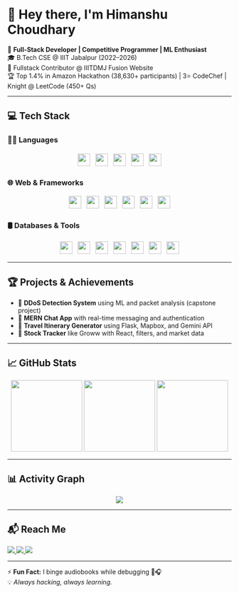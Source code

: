 # 👋 Hey there, I'm Himanshu Choudhary

🚀 **Full-Stack Developer | Competitive Programmer | ML Enthusiast**  
🎓 B.Tech CSE @ IIIT Jabalpur (2022–2026)  
💼 Fullstack Contributor @ IIITDMJ Fusion Website  
🏆 Top 1.4% in Amazon Hackathon (38,630+ participants) | 3⭐ CodeChef | Knight @ LeetCode (450+ Qs)

---

## 💻 Tech Stack

### 👨‍💻 Languages
<p align="center">
  <img src="https://cdn.jsdelivr.net/gh/devicons/devicon/icons/cplusplus/cplusplus-original.svg" height="28" width="28" style="display:inline-block;margin:4px;" />
  <img src="https://cdn.jsdelivr.net/gh/devicons/devicon/icons/java/java-original.svg" height="28" width="28" style="display:inline-block;margin:4px;" />
  <img src="https://cdn.jsdelivr.net/gh/devicons/devicon/icons/python/python-original.svg" height="28" width="28" style="display:inline-block;margin:4px;" />
  <img src="https://cdn.jsdelivr.net/gh/devicons/devicon/icons/javascript/javascript-original.svg" height="28" width="28" style="display:inline-block;margin:4px;" />
  <img src="https://cdn.jsdelivr.net/gh/devicons/devicon/icons/bash/bash-original.svg" height="28" width="28" style="display:inline-block;margin:4px;" />
</p>


### 🌐 Web & Frameworks
<p align="center">
  <img src="https://cdn.jsdelivr.net/gh/devicons/devicon/icons/react/react-original.svg" height="28" width="28" style="display:inline-block;margin:4px;" />
  <img src="https://cdn.jsdelivr.net/gh/devicons/devicon/icons/nodejs/nodejs-original.svg" height="28" width="28" style="display:inline-block;margin:4px;" />
  <img src="https://cdn.jsdelivr.net/gh/devicons/devicon/icons/flask/flask-original.svg" height="28" width="28" style="display:inline-block;margin:4px;" />
  <img src="https://www.vectorlogo.zone/logos/tailwindcss/tailwindcss-icon.svg" height="28" width="28" style="display:inline-block;margin:4px;" />
  <img src="https://cdn.jsdelivr.net/gh/devicons/devicon/icons/html5/html5-original.svg" height="28" width="28" style="display:inline-block;margin:4px;" />
  <img src="https://cdn.jsdelivr.net/gh/devicons/devicon/icons/css3/css3-original.svg" height="28" width="28" style="display:inline-block;margin:4px;" />
</p>


### 🛢️ Databases & Tools
<p align="center">
  <img src="https://cdn.jsdelivr.net/gh/devicons/devicon/icons/mongodb/mongodb-original.svg" height="28" width="28" style="display:inline-block;margin:4px;" />
  <img src="https://cdn.jsdelivr.net/gh/devicons/devicon/icons/mysql/mysql-original.svg" height="28" width="28" style="display:inline-block;margin:4px;" />
  <img src="https://cdn.jsdelivr.net/gh/devicons/devicon/icons/firebase/firebase-plain.svg" height="28" width="28" style="display:inline-block;margin:4px;" />
  <img src="https://cdn.jsdelivr.net/gh/devicons/devicon/icons/git/git-original.svg" height="28" width="28" style="display:inline-block;margin:4px;" />
  <img src="https://cdn.jsdelivr.net/gh/devicons/devicon/icons/github/github-original.svg" height="28" width="28" style="display:inline-block;margin:4px;" />
  <img src="https://cdn.jsdelivr.net/gh/devicons/devicon/icons/docker/docker-original.svg" height="28" width="28" style="display:inline-block;margin:4px;" />
  <img src="https://cdn.jsdelivr.net/gh/devicons/devicon/icons/linux/linux-original.svg" height="28" width="28" style="display:inline-block;margin:4px;" />
</p>


---

## 🏆 Projects & Achievements

- 🔹 **DDoS Detection System** using ML and packet analysis (capstone project)
- 🔹 **MERN Chat App** with real-time messaging and authentication
- 🔹 **Travel Itinerary Generator** using Flask, Mapbox, and Gemini API
- 🔹 **Stock Tracker** like Groww with React, filters, and market data

---

## 📈 GitHub Stats

<div align="center">
<img src="https://github-readme-stats.vercel.app/api?username=Himanshu8850&show_icons=true&theme=dark&hide_border=true" height="160"/>
<img src="https://streak-stats.demolab.com?user=Himanshu8850&theme=dark&hide_border=true" height="160"/>
<img src="https://github-readme-stats.vercel.app/api/top-langs?username=Himanshu8850&layout=compact&theme=dark&hide_border=true" height="160"/>
</div>

---

## 📊 Activity Graph

<div align="center">
  <img src="https://github-readme-activity-graph.vercel.app/graph?username=Himanshu8850&theme=react-dark&bg_color=00000000&hide_border=true" />
</div>

---

## 📬 Reach Me

<a href="mailto:1130himanshu@gmail.com">
  <img src="https://img.shields.io/badge/-Email-red?style=for-the-badge&logo=gmail&logoColor=white" />
</a>
<a href="https://www.linkedin.com/in/himanshu-choudhary-178618245">
  <img src="https://img.shields.io/badge/-LinkedIn-blue?style=for-the-badge&logo=linkedin&logoColor=white" />
</a>
<a href="https://leetcode.com/himanshu_choudhary_/">
  <img src="https://img.shields.io/badge/-LeetCode-FFA116?style=for-the-badge&logo=leetcode&logoColor=white" />
</a>

---

⚡ **Fun Fact:** I binge audiobooks while debugging 🧠🎧  
💡 *Always hacking, always learning.*
